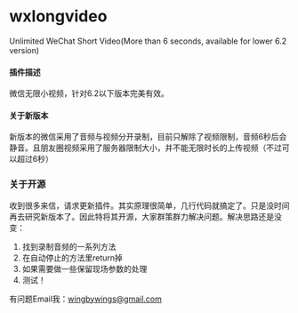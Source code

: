 # wxlongvideo
Unlimited WeChat Short Video(More than 6 seconds, available for lower 6.2 version)

#### 插件描述
微信无限小视频，针对6.2以下版本完美有效。

#### 关于新版本
新版本的微信采用了音频与视频分开录制，目前只解除了视频限制，音频6秒后会静音。且朋友圈视频采用了服务器限制大小，并不能无限时长的上传视频（不过可以超过6秒）

### 关于开源
收到很多来信，请求更新插件。其实原理很简单，几行代码就搞定了。只是没时间再去研究新版本了。因此特将其开源，大家群策群力解决问题。解决思路还是没变：

1. 找到录制音频的一系列方法
2. 在自动停止的方法里return掉
3. 如果需要做一些保留现场参数的处理
4. 测试！

有问题Email我：wingbywings@gmail.com
